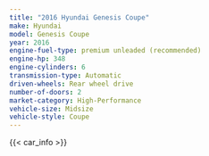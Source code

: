 ```yaml
---
title: "2016 Hyundai Genesis Coupe"
make: Hyundai
model: Genesis Coupe
year: 2016
engine-fuel-type: premium unleaded (recommended)
engine-hp: 348
engine-cylinders: 6
transmission-type: Automatic
driven-wheels: Rear wheel drive
number-of-doors: 2
market-category: High-Performance
vehicle-size: Midsize
vehicle-style: Coupe
---
```


{{< car_info >}}
